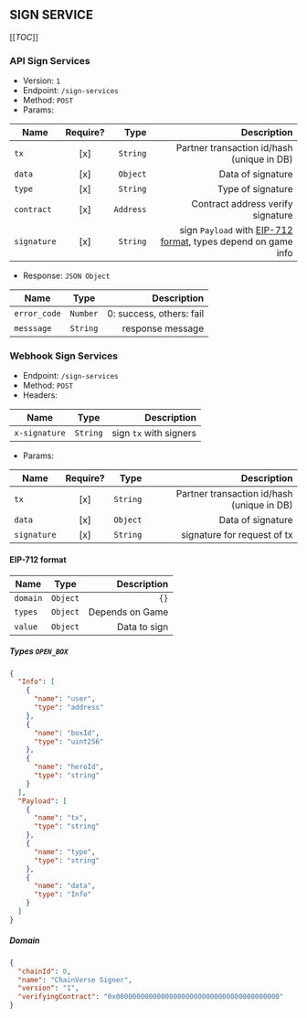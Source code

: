 ## SIGN SERVICE

[[_TOC_]]

### API Sign Services

- Version: `1`
- Endpoint: `/sign-services`
- Method: `POST`
- Params:

| Name        | Require? |      Type |                                                                      Description |
|-------------|:-------------:|----------:|---------------------------------------------------------------------------------:|
| `tx`        | [x] |  `String` |                                       Partner transaction id/hash (unique in DB) |
| `data`      | [x] |  `Object` |                                                                Data of signature |
| `type`      | [x] |  `String` |                                                                Type of signature |
| `contract`  | [x] | `Address` |                                                Contract address verify signature |
| `signature` | [x] |  `String` | sign `Payload` with [EIP-712 format](#eip-712-format), types depend on game info |

- Response: `JSON Object`

| Name        |   Type   |              Description |
|-------------|:--------:|-------------------------:|
| `error_code` | `Number` | 0: success, others: fail |
| `messsage`  | `String` |         response message |

### Webhook Sign Services

- Endpoint: `/sign-services`
- Method: `POST`
- Headers:

| Name          |   Type   |                                                  Description |
|---------------|:--------:|-------------------------------------------------------------:|
| `x-signature` | `String` |                                       sign `tx` with signers |

- Params:

| Name        | Require? |      Type |                                Description |
|-------------|:-------------:|----------:|-------------------------------------------:|
| `tx`        | [x] |  `String` | Partner transaction id/hash (unique in DB) |
| `data`      | [x] |  `Object` |                          Data of signature |
| `signature` | [x] |  `String` |                signature for request of tx |

#### EIP-712 format

| Name               |                 Type                 |     Description |
|--------------------|:------------------------------------:|----------------:|
| `domain`           |               `Object`               |            `{}` |
| `types`            |               `Object`               | Depends on Game |
| `value`            |               `Object`               |    Data to sign |

##### Types `OPEN_BOX`

```json
{
  "Info": [
    {
      "name": "user",
      "type": "address"
    },
    {
      "name": "boxId",
      "type": "uint256"
    },
    {
      "name": "heroId",
      "type": "string"
    }
  ],
  "Payload": [
    {
      "name": "tx",
      "type": "string"
    },
    {
      "name": "type",
      "type": "string"
    },
    {
      "name": "data",
      "type": "Info"
    }
  ]
}
```

##### Domain

```json
{
  "chainId": 0,
  "name": "ChainVerse Signer",
  "version": "1",
  "verifyingContract": "0x0000000000000000000000000000000000000000"
}
```




